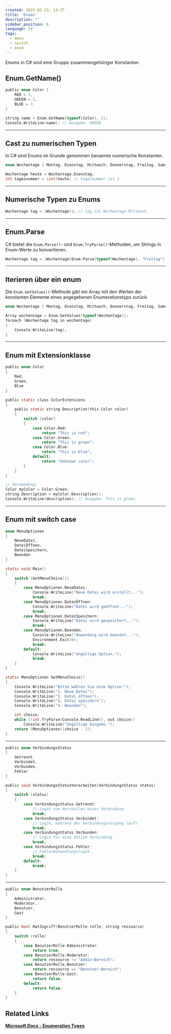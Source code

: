 ```yaml
---
created: 2025-02-23, 14:37
title: 'Enums'
description: ""
sidebar_position: 6
language: C#
tags:
  - menu
  - switch
  - enum
---
```

Enums in C# sind eine Gruppe zusammengehöriger Konstanten.

## Enum.GetName()
```c
public enum Color {
    RED = 1,
    GREEN = 2,
    BLUE = 3
}

string name = Enum.GetName(typeof(Color), 2);
Console.WriteLine(name); // Ausgabe: GREEN
```
---
## Cast zu numerischen Typen
In C# sind Enums im Grunde genommen benannte numerische Konstanten.
```c
enum Wochentage { Montag, Dienstag, Mittwoch, Donnerstag, Freitag, Samstag, Sonntag }

Wochentage heute = Wochentage.Dienstag;
int tagesnummer = (int)heute; // tagesnummer ist 1
```
---
## Numerische Typen zu Enums
```c
Wochentage tag = (Wochentage)2; // tag ist Wochentage.Mittwoch
```
---
## Enum.Parse
C# bietet die `Enum.Parse()`- und `Enum.TryParse()`-Methoden, um Strings in Enum-Werte zu konvertieren.

```c
Wochentage tag = (Wochentage)Enum.Parse(typeof(Wochentage), "Freitag");
```
---
## Iterieren über ein enum
Die `Enum.GetValues()`-Methode gibt ein Array mit den Werten der konstanten Elemente eines angegebenen Enumerationstyps zurück.
```c
enum Wochentage { Montag, Dienstag, Mittwoch, Donnerstag, Freitag, Samstag, Sonntag }

Array wochentage = Enum.GetValues(typeof(Wochentage));
foreach (Wochentage tag in wochentage)
{
    Console.WriteLine(tag);
}
```
---
## Enum mit Extensionklasse
```c
public enum Color
{
    Red,
    Green,
    Blue
}

public static class ColorExtensions
{
    public static string Description(this Color color)
    {
        switch (color)
        {
            case Color.Red:
                return "This is red";
            case Color.Green:
                return "This is green";
            case Color.Blue:
                return "This is blue";
            default:
                return "Unknown color";
        }
    }
}

// Verwendung:
Color myColor = Color.Green;
string description = myColor.Description();
Console.WriteLine(description); // Ausgabe: This is green
```
---
## Enum mit switch case

```c
enum MenuOptionen  
{  
	NeueDatei,  
	DateiÖffnen,  
	DateiSpeichern,  
	Beenden  
}

static void Main()  
{        
	switch (GetMenuChoice())  
	{            
		case MenuOptionen.NeueDatei:  
			Console.WriteLine("Neue Datei wird erstellt...");  
			break;  
		case MenuOptionen.DateiÖffnen:  
			Console.WriteLine("Datei wird geöffnet...");  
			break;  
		case MenuOptionen.DateiSpeichern:  
			Console.WriteLine("Datei wird gespeichert...");  
			break;  
		case MenuOptionen.Beenden:  
			Console.WriteLine("Anwendung wird beendet...");  
			Environment.Exit(0);  
			break;  
		default:  
			Console.WriteLine("Ungültige Option.");  
			break;  
	}    
}

static MenuOptionen GetMenuChoice()  
{        
	Console.WriteLine("Bitte wählen Sie eine Option:");  
	Console.WriteLine("1. Neue Datei");  
	Console.WriteLine("2. Datei öffnen");  
	Console.WriteLine("3. Datei speichern");  
	Console.WriteLine("4. Beenden");  

	int choice;  
	while (!int.TryParse(Console.ReadLine(), out choice))  
		Console.WriteLine("Ungültige Eingabe.");  
	return (MenuOptionen)(choice - 1);  
}
```
---
```c
public enum VerbindungsStatus
{
	Getrennt,
	Verbindet,
	Verbunden,
	Fehler
}

public void VerbindungsStatusVerarbeiten(VerbindungsStatus status)
{
	switch (status)
	{
		case VerbindungsStatus.Getrennt:
			// Logik zum Herstellen einer Verbindung
			break;
		case VerbindungsStatus.Verbindet:
			// Logik, während der Verbindungsvorgang läuft
			break;
		case VerbindungsStatus.Verbunden:
			// Logik für eine aktive Verbindung
			break;
		case VerbindungsStatus.Fehler:
			// Fehlerbehandlungslogik
			break;
		default:
			break;
	}
}
```
---
```c
public enum BenutzerRolle
{
	Administrator,
	Moderator,
	Benutzer,
	Gast
}

public bool HatZugriff(BenutzerRolle rolle, string ressource)
{
	switch (rolle)
	{
		case BenutzerRolle.Administrator:
			return true;
		case BenutzerRolle.Moderator:
			return ressource != "Admin-Bereich";
		case BenutzerRolle.Benutzer:
			return ressource == "Benutzer-Bereich";
		case BenutzerRolle.Gast:
			return false;
		default:
			return false;
	}
}
```

## Related Links
[**Microsoft Docs - Enumeration Types**](https://learn.microsoft.com/en-us/dotnet/csharp/language-reference/builtin-types/enum)  
